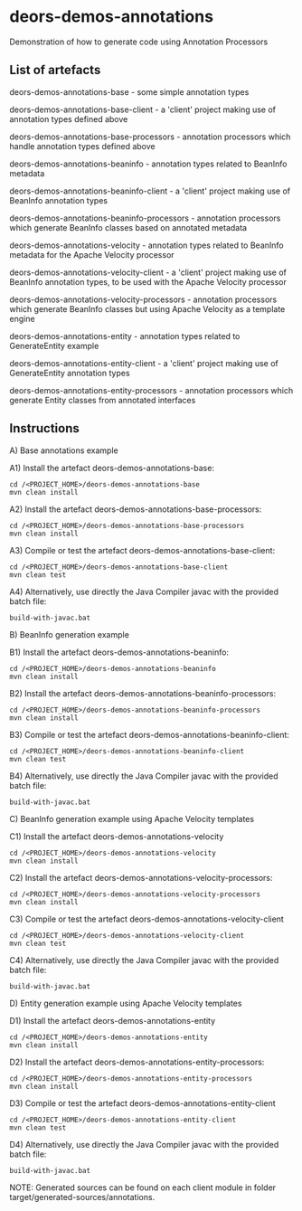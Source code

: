 deors-demos-annotations
=======================

Demonstration of how to generate code using Annotation Processors

List of artefacts
-----------------

deors-demos-annotations-base - some simple annotation types

deors-demos-annotations-base-client - a 'client' project making use of annotation types defined above

deors-demos-annotations-base-processors - annotation processors which handle annotation types defined above

deors-demos-annotations-beaninfo - annotation types related to BeanInfo metadata

deors-demos-annotations-beaninfo-client - a 'client' project making use of BeanInfo annotation types

deors-demos-annotations-beaninfo-processors - annotation processors which generate BeanInfo classes based on annotated metadata

deors-demos-annotations-velocity - annotation types related to BeanInfo metadata for the Apache Velocity processor

deors-demos-annotations-velocity-client - a 'client' project making use of BeanInfo annotation types, to be used with the Apache Velocity processor

deors-demos-annotations-velocity-processors - annotation processors which generate BeanInfo classes but using Apache Velocity as a template engine

deors-demos-annotations-entity - annotation types related to GenerateEntity example

deors-demos-annotations-entity-client - a 'client' project making use of GenerateEntity annotation types

deors-demos-annotations-entity-processors - annotation processors which generate Entity classes from annotated interfaces


Instructions
------------

A) Base annotations example

A1) Install the artefact deors-demos-annotations-base:

    cd /<PROJECT_HOME>/deors-demos-annotations-base
    mvn clean install

A2) Install the artefact deors-demos-annotations-base-processors:

    cd /<PROJECT_HOME>/deors-demos-annotations-base-processors
    mvn clean install

A3) Compile or test the artefact deors-demos-annotations-base-client:

    cd /<PROJECT_HOME>/deors-demos-annotations-base-client
    mvn clean test

A4) Alternatively, use directly the Java Compiler javac with the provided batch file:

    build-with-javac.bat

B) BeanInfo generation example

B1) Install the artefact deors-demos-annotations-beaninfo:

    cd /<PROJECT_HOME>/deors-demos-annotations-beaninfo
    mvn clean install

B2) Install the artefact deors-demos-annotations-beaninfo-processors:

    cd /<PROJECT_HOME>/deors-demos-annotations-beaninfo-processors
    mvn clean install

B3) Compile or test the artefact deors-demos-annotations-beaninfo-client:

    cd /<PROJECT_HOME>/deors-demos-annotations-beaninfo-client
    mvn clean test

B4) Alternatively, use directly the Java Compiler javac with the provided batch file:

    build-with-javac.bat

C) BeanInfo generation example using Apache Velocity templates

C1) Install the artefact deors-demos-annotations-velocity

    cd /<PROJECT_HOME>/deors-demos-annotations-velocity
    mvn clean install

C2) Install the artefact deors-demos-annotations-velocity-processors:

    cd /<PROJECT_HOME>/deors-demos-annotations-velocity-processors
    mvn clean install

C3) Compile or test the artefact deors-demos-annotations-velocity-client

    cd /<PROJECT_HOME>/deors-demos-annotations-velocity-client
    mvn clean test

C4) Alternatively, use directly the Java Compiler javac with the provided batch file:

    build-with-javac.bat

D) Entity generation example using Apache Velocity templates

D1) Install the artefact deors-demos-annotations-entity

    cd /<PROJECT_HOME>/deors-demos-annotations-entity
    mvn clean install

D2) Install the artefact deors-demos-annotations-entity-processors:

    cd /<PROJECT_HOME>/deors-demos-annotations-entity-processors
    mvn clean install

D3) Compile or test the artefact deors-demos-annotations-entity-client

    cd /<PROJECT_HOME>/deors-demos-annotations-entity-client
    mvn clean test

D4) Alternatively, use directly the Java Compiler javac with the provided batch file:

    build-with-javac.bat


NOTE: Generated sources can be found on each client module in folder target/generated-sources/annotations.
